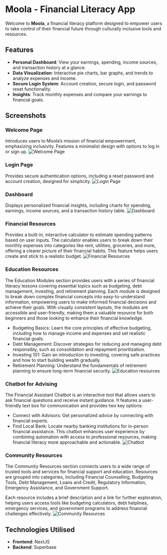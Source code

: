# Moola - Financial Literacy App

Welcome to **Moola**, a financial literacy platform designed to empower users to take control of their financial future through culturally inclusive tools and resources.

## Features

- **Personal Dashboard**: View your earnings, spending, income sources, and transaction history at a glance.
- **Data Visualization**: Interactive pie charts, bar graphs, and trends to analyze expenses and income.
- **Secure Login System**: Account creation, secure login, and password reset functionality.
- **Insights**: Track monthly expenses and compare your earnings to financial goals.

## Screenshots

### Welcome Page
Introduces users to Moola’s mission of financial empowerment, emphasizing inclusivity. Features a minimalist design with options to log in or sign up.
![Welcome Page](https://github.com/user-attachments/assets/1c3d121e-3097-41a5-8c00-3a5794257626)

### Login Page
Provides secure authentication options, including a reset password and account creation, designed for simplicity.
![Login Page](https://github.com/user-attachments/assets/6dd38544-fe26-47e5-bc0c-343ac59f20b5)

### Dashboard
Displays personalized financial insights, including charts for spending, earnings, income sources, and a transaction history table.
![Dashboard](https://github.com/user-attachments/assets/32186f2e-e4a6-43e2-8e35-776ea8015efc)

### Financial Resources
Provides a built-in, interactive calculator to estimate spending patterns based on user inputs. The calculator enables users to break down their monthly expenses into categories like rent, utilities, groceries, and more, offering a clearer picture of their financial habits. This feature helps users create and stick to a realistic budget.
![Financial Resources](https://github.com/user-attachments/assets/72de7aa7-d7f4-4744-97ec-a33cfb57ead5)

### Education Resources

The Education Modules section provides users with a series of financial literacy lessons covering essential topics such as budgeting, debt management, investing, and retirement planning. Each module is designed to break down complex financial concepts into easy-to-understand information, empowering users to make informed financial decisions and achieve their goals. With visually consistent layouts, the modules are accessible and user-friendly, making them a valuable resource for both beginners and those looking to enhance their financial knowledge.

* Budgeting Basics: Learn the core principles of effective budgeting, including how to manage income and expenses and set realistic financial goals.
* Debt Management: Discover strategies for reducing and managing debt responsibly, such as consolidation and repayment prioritization.
* Investing 101: Gain an introduction to investing, covering safe practices and how to start building wealth gradually.
* Retirement Planning: Understand the fundamentals of retirement planning to ensure long-term financial security.
![Education resources](https://github.com/user-attachments/assets/a6b9a6bf-adfd-4dbb-9d80-869daad02cc8)

### Chatbot for Advising
The Financial Assistant Chatbot is an interactive tool that allows users to ask financial questions and receive instant guidance. It features a user-friendly text box for communication and provides two key options:

* Connect with Advisors: Get personalized advice by connecting with financial experts.
* Find Local Bank: Locate nearby banking institutions for in-person financial assistance.
This chatbot enhances user experience by combining automation with access to professional resources, making financial literacy more approachable and actionable.
![Chatbot](https://github.com/user-attachments/assets/be2e0440-5960-4725-8a88-193ea6a1fe98)


### Community Resources
The Community Resources section connects users to a wide range of trusted tools and services for financial support and education. Resources are grouped into categories, including Financial Counselling, Budgeting Tools, Debt Management, Loans and Credit, Regulatory Information, Emergency Assistance, and Government Support.

Each resource includes a brief description and a link for further exploration, helping users access tools like budgeting calculators, debt helplines, emergency services, and government programs to address financial challenges effectively.
![Community Resources](https://github.com/user-attachments/assets/e07f5108-784f-4aac-92c3-752db326f5eb)

## Technologies Utilised

- **Frontend**: NextJS
- **Backend**: Superbase
